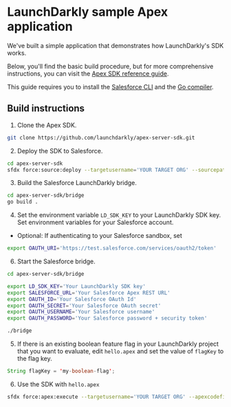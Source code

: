 # LaunchDarkly sample Apex application

We've built a simple application that demonstrates how LaunchDarkly's SDK works.

Below, you'll find the basic build procedure, but for more comprehensive instructions, you can visit the [Apex SDK reference guide](https://docs.launchdarkly.com/sdk/server-side/apex).

This guide requires you to install the [Salesforce CLI](https://developer.salesforce.com/tools/sfdxcli) and the [Go compiler](https://golang.org/).

## Build instructions

1. Clone the Apex SDK.

```bash
git clone https://github.com/launchdarkly/apex-server-sdk.git
```

2. Deploy the SDK to Salesforce.

```bash
cd apex-server-sdk
sfdx force:source:deploy --targetusername='YOUR TARGET ORG' --sourcepath='force-app'
```

3. Build the Salesforce LaunchDarkly bridge.

```bash
cd apex-server-sdk/bridge
go build .
```

4. Set the environment variable `LD_SDK_KEY` to your LaunchDarkly SDK key. Set environment variables for your Salesforce account.
  - Optional: If authenticating to your Salesforce sandbox, set 
```bash
export OAUTH_URI='https://test.salesforce.com/services/oauth2/token'
```
6. Start the Salesforce bridge.

```bash
cd apex-server-sdk/bridge

export LD_SDK_KEY='Your LaunchDarkly SDK key'
export SALESFORCE_URL='Your Salesforce Apex REST URL'
export OAUTH_ID='Your Salesforce OAuth Id'
export OAUTH_SECRET='Your Salesforce OAuth secret'
export OAUTH_USERNAME='Your Salesforce username'
export OAUTH_PASSWORD='Your Salesforce password + security token'

./bridge
```

5. If there is an existing boolean feature flag in your LaunchDarkly project that you want to evaluate, edit `hello.apex` and set the value of `flagKey` to the flag key.

```java
String flagKey = 'my-boolean-flag';
```

6. Use the SDK with `hello.apex`

```bash
sfdx force:apex:execute --targetusername='YOUR TARGET ORG' --apexcodefile='hello.apex'
```
